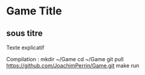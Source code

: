 # Game Title
## sous titre
Texte explicatif



Compilation : 
    mkdir ~/Game
    cd ~/Game
    git pull https://github.com/JoachimPerrin/Game.git
    make run
